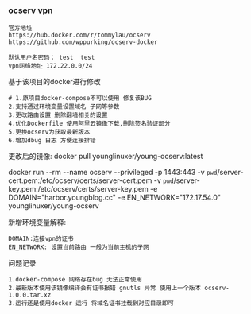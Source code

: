 ### ocserv vpn
```
官方地址
https://hub.docker.com/r/tommylau/ocserv
https://github.com/wppurking/ocserv-docker
```
```
默认用户名密码： test  test
vpn网络地址 172.22.0.0/24
```


基于该项目的docker进行修改
```
# 1.原项目docker-compose不可以使用 修复该BUG
2.支持通过环境变量设置域名 子网等参数
3.更改路由设置 删除翻墙相关的设置
4.优化Dockerfile 使用阿里云镜像下载,删除签名验证部分
5.更换ocserv为获取最新版本
6.增加dbug 日志 方便连接排错
```

更改后的镜像: docker pull younglinuxer/young-ocserv:latest

docker  run --rm  --name ocserv --privileged  -p 1443:443 -v `pwd`/server-cert.pem:/etc/ocserv/certs/server-cert.pem -v `pwd`/server-key.pem:/etc/ocserv/certs/server-key.pem  -e DOMAIN="harbor.youngblog.cc" -e EN_NETWORK="172.17.54.0"  younglinuxer/young-ocserv

新增环境变量解释:
```
DOMAIN:连接vpn的证书
EN_NETWORK: 设置当前路由 一般为当前主机的子网
```

问题记录
```
1.docker-compose 网络存在bug 无法正常使用
2.最新版本使用该镜像编译会有证书报错 gnutls 异常 使用上一个版本 ocserv-1.0.0.tar.xz 
3.运行还是使用docker 运行 将域名证书挂载到对应目录即可
```
